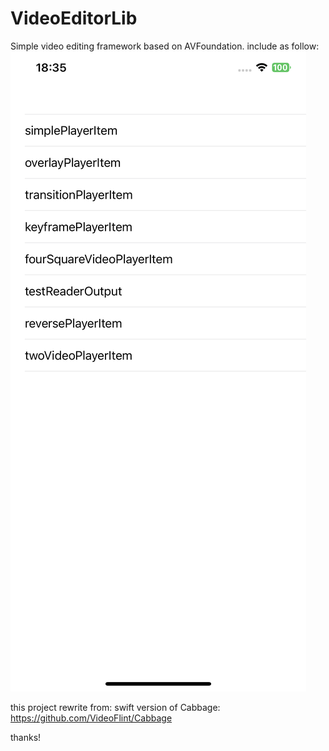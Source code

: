 # VideoEditorLib
Simple video editing framework based on AVFoundation. include as follow:
![keypoint](assets/keypoint.png)



this project rewrite from:
swift version of Cabbage: https://github.com/VideoFlint/Cabbage

thanks!
